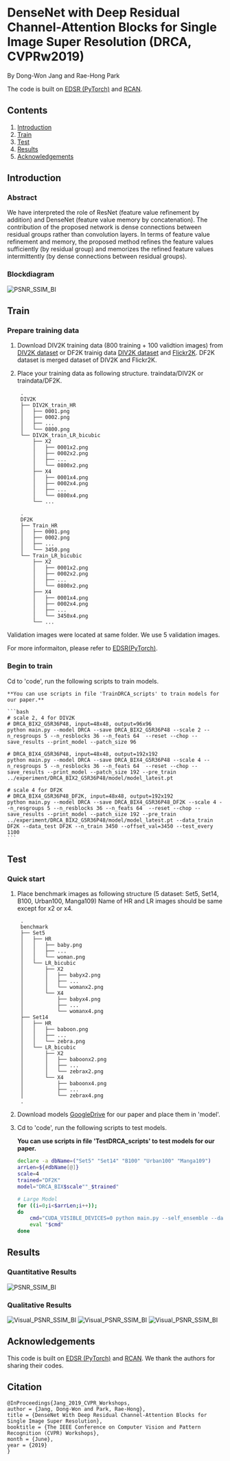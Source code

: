 # DenseNet with Deep Residual Channel-Attention Blocks for Single Image Super Resolution (DRCA, CVPRw2019)
By Dong-Won Jang and Rae-Hong Park

The code is built on [EDSR (PyTorch)](https://github.com/thstkdgus35/EDSR-PyTorch) and [RCAN](https://github.com/yulunzhang/RCAN).

## Contents
1. [Introduction](#introduction)
2. [Train](#train)
3. [Test](#test)
4. [Results](#results)
5. [Acknowledgements](#acknowledgements)

## Introduction
### Abstract 

 We have interpreted the role of ResNet (feature value refinement by addition) and DenseNet (feature value memory by concatenation). The contribution of the proposed network is dense connections between residual groups rather than convolution layers. In terms of feature value refinement and memory, the proposed method refines the feature values sufficiently (by residual group) and memorizes the refined feature values intermittently (by dense connections between residual groups).

### Blockdiagram 
![PSNR_SSIM_BI](/Figs/blockdiagram.png)

## Train
### Prepare training data 

1. Download DIV2K training data (800 training + 100 validtion images) from [DIV2K dataset](https://data.vision.ee.ethz.ch/cvl/DIV2K/) or DF2K trainig data [DIV2K dataset](https://data.vision.ee.ethz.ch/cvl/DIV2K/) and [Flickr2K](http://cv.snu.ac.kr/research/EDSR/Flickr2K.tar). DF2K dataset is merged dataset of DIV2K and Flickr2K.

2. Place your training data as following structure.
traindata/DIV2K or traindata/DF2K.

        .
        DIV2K
        ├── DIV2K_train_HR                   
        │   ├── 0001.png          
        │   ├── 0002.png         
        │   ├── ...
        │   └── 0800.png
        └── DIV2K_train_LR_bicubic               
            ├── X2
            │   ├── 0001x2.png
            │   ├── 0002x2.png
            │   ├── ...
            │   └── 0800x2.png
            ├── X4        
            │   ├── 0001x4.png
            │   ├── 0002x4.png
            │   ├── ...
            │   └── 0800x4.png
            └── ...   

        .
        DF2K
        ├── Train_HR                   
        │   ├── 0001.png          
        │   ├── 0002.png         
        │   ├── ...
        │   └── 3450.png
        └── Train_LR_bicubic               
            ├── X2
            │   ├── 0001x2.png
            │   ├── 0002x2.png
            │   ├── ...
            │   └── 0800x2.png
            ├── X4        
            │   ├── 0001x4.png
            │   ├── 0002x4.png
            │   ├── ...
            │   └── 3450x4.png
            └── ...   
  
Validation images were located at same folder. We use 5 validation images.

For more informaiton, please refer to [EDSR(PyTorch)](https://github.com/thstkdgus35/EDSR-PyTorch).

### Begin to train

Cd to 'code', run the following scripts to train models.

    **You can use scripts in file 'TrainDRCA_scripts' to train models for our paper.**

    ```bash
    # scale 2, 4 for DIV2K
    # DRCA_BIX2_G5R36P48, input=48x48, output=96x96
    python main.py --model DRCA --save DRCA_BIX2_G5R36P48 --scale 2 --n_resgroups 5 --n_resblocks 36 --n_feats 64  --reset --chop --save_results --print_model --patch_size 96

    # DRCA_BIX4_G5R36P48, input=48x48, output=192x192
    python main.py --model DRCA --save DRCA_BIX4_G5R36P48 --scale 4 --n_resgroups 5 --n_resblocks 36 --n_feats 64  --reset --chop --save_results --print_model --patch_size 192 --pre_train ../experiment/DRCA_BIX2_G5R36P48/model/model_latest.pt

    # scale 4 for DF2K
    # DRCA_BIX4_G5R36P48_DF2K, input=48x48, output=192x192
    python main.py --model DRCA --save DRCA_BIX4_G5R36P48_DF2K --scale 4 --n_resgroups 5 --n_resblocks 36 --n_feats 64  --reset --chop --save_results --print_model --patch_size 192 --pre_train ../experiment/DRCA_BIX2_G5R36P48/model/model_latest.pt --data_train DF2K --data_test DF2K --n_train 3450 --offset_val=3450 --test_every 1100
    ```

## Test
### Quick start
1. Place benchmark images as following structure (5 dataset: Set5, Set14, B100, Urban100, Manga109)
Name of HR and LR images should be same except for x2 or x4.

        .
        benchmark
        ├── Set5                   
        │   ├── HR
        │   │   ├── baby.png
        │   │   ├── ...
        │   │   └── woman.png
        │   └── LR_bicubic
        │       ├── X2
        │       │   ├── babyx2.png
        │       │   ├── ...
        │       │   └── womanx2.png
        │       └── X4
        │           ├── babyx4.png
        │           ├── ...
        │           └── womanx4.png
        ├── Set14                   
        │   ├── HR
        │   │   ├── baboon.png
        │   │   ├── ...
        │   │   └── zebra.png
        │   └── LR_bicubic
        │       ├── X2
        │       │   ├── baboonx2.png
        │       │   ├── ...
        │       │   └── zebrax2.png
        │       └── X4
        │           ├── baboonx4.png
        │           ├── ...
        │           └── zebrax4.png
        .
        
2. Download models [GoogleDrive](https://drive.google.com/open?id=15sNruC4Oi6I-trj-HNO5hZOjqPQ_Hhux) for our paper and place them in 'model'.

3. Cd to 'code', run the following scripts to test models.

    **You can use scripts in file 'TestDRCA_scripts' to test models for our paper.**
        
    ```bash
    declare -a dbName=("Set5" "Set14" "B100" "Urban100" "Manga109")
    arrLen=${#dbName[@]}
    scale=4
    trained="DF2K"
    model="DRCA_BIX$scale""_$trained"

    # Large Model
    for ((i=0;i<$arrLen;i++));
    do
        cmd="CUDA_VISIBLE_DEVICES=0 python main.py --self_ensemble --data_test ${dbName[$i]} --scale $scale --model DRCA --n_resgroups 5 --n_resblocks 36 --n_feats 64 --pre_train ../model/$model.pt --test_only --save_results --chop --save 'DRCA_Self_$trained/${dbName[$i]}/X$scale' --testpath ../benchmark"
        eval "$cmd"
    done
    ```

## Results
### Quantitative Results
![PSNR_SSIM_BI](/Figs/result.png)

### Qualitative Results
![Visual_PSNR_SSIM_BI](/Figs/Fig5.png)
![Visual_PSNR_SSIM_BI](/Figs/Fig6.png)
![Visual_PSNR_SSIM_BI](/Figs/Fig7.png)

## Acknowledgements
This code is built on [EDSR (PyTorch)](https://github.com/thstkdgus35/EDSR-PyTorch) and [RCAN](https://github.com/yulunzhang/RCAN). We thank the authors for sharing their codes.

## Citation

    @InProceedings{Jang_2019_CVPR_Workshops,
    author = {Jang, Dong-Won and Park, Rae-Hong},
    title = {DenseNet With Deep Residual Channel-Attention Blocks for Single Image Super Resolution},
    booktitle = {The IEEE Conference on Computer Vision and Pattern Recognition (CVPR) Workshops},
    month = {June},
    year = {2019}
    }
    

